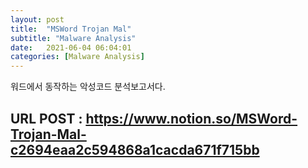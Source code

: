 ```yaml
---
layout: post
title:  "MSWord Trojan Mal"
subtitle: "Malware Analysis"
date:   2021-06-04 06:04:01
categories: [Malware Analysis]
---
```


워드에서 동작하는 악성코드 분석보고서다.
## URL POST : <a href="https://www.notion.so/MSWord-Trojan-Mal-c2694eaa2c594868a1cacda671f715bb">https://www.notion.so/MSWord-Trojan-Mal-c2694eaa2c594868a1cacda671f715bb</a>
